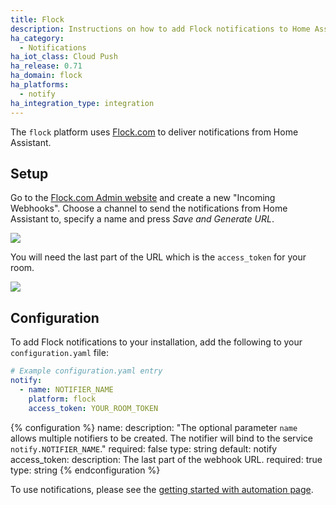 ```yaml
---
title: Flock
description: Instructions on how to add Flock notifications to Home Assistant.
ha_category:
  - Notifications
ha_iot_class: Cloud Push
ha_release: 0.71
ha_domain: flock
ha_platforms:
  - notify
ha_integration_type: integration
---
```


The `flock` platform uses [Flock.com](https://flock.com) to deliver notifications from Home Assistant.

## Setup

Go to the [Flock.com Admin website](https://admin.flock.com/#!/webhooks) and create a new "Incoming Webhooks". Choose a channel to send the notifications from Home Assistant to, specify a name and press *Save and Generate URL*.

<p class='img'>
  <img src='/images/integrations/flock/flock-webhook.png' />
</p> 

You will need the last part of the URL which is the `access_token` for your room.

<p class='img'>
  <img src='/images/integrations/flock/new-webhook.png' />
</p> 

## Configuration

To add Flock notifications to your installation, add the following to your `configuration.yaml` file:

```yaml
# Example configuration.yaml entry
notify:
  - name: NOTIFIER_NAME
    platform: flock
    access_token: YOUR_ROOM_TOKEN
```

{% configuration %}
name:
  description: "The optional parameter `name` allows multiple notifiers to be created. The notifier will bind to the service `notify.NOTIFIER_NAME`."
  required: false
  type: string
  default: notify
access_token:
  description: The last part of the webhook URL.
  required: true
  type: string
{% endconfiguration %}

To use notifications, please see the [getting started with automation page](/getting-started/automation/).
